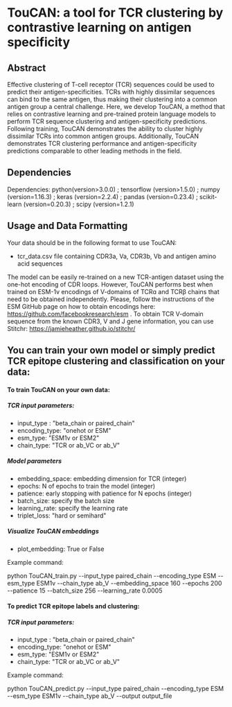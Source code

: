 # TouCAN: a tool for TCR clustering by contrastive learning on antigen specificity 

## Abstract
Effective clustering of T-cell receptor (TCR) sequences could be used to predict their antigen-specificities. TCRs with highly dissimilar sequences can bind to the same antigen, thus making their clustering into a common antigen group a central challenge. Here, we develop TouCAN, a method that relies on contrastive learning and pre-trained protein language models to perform TCR sequence clustering and antigen-specificity predictions.  Following training, TouCAN  demonstrates the ability to cluster highly dissimilar TCRs into common antigen groups. Additionally, TouCAN demonstrates TCR clustering performance and antigen-specificity predictions comparable to other leading methods in the field.

## Dependencies
Dependencies: python(version>3.0.0) ; tensorflow (version>1.5.0) ; numpy (version=1.16.3) ; keras (version=2.2.4) ; pandas (version=0.23.4) ; scikit-learn (version=0.20.3) ; scipy (version=1.2.1)

## Usage and Data Formatting
Your data should be in the following format to use TouCAN:
 - tcr_data.csv file containing CDR3a, Va, CDR3b, Vb and antigen amino acid sequences

The model can be easily re-trained on a new TCR-antigen dataset using the one-hot encoding of CDR loops. However, TouCAN performs best when trained on ESM-1v encodings of V-domains of TCRɑ and TCRβ chains that need to be obtained independently. Please, follow the instructions of the ESM GitHub page on how to obtain encodings here: https://github.com/facebookresearch/esm . To obtain TCR V-domain sequence from the known CDR3, V and J gene information, you can use Stitchr: https://jamieheather.github.io/stitchr/

## You can train your own model or simply predict TCR epitope clustering and classification on your data:
#### To train TouCAN on your own data: 
##### TCR input parameters:
 - input_type : "beta_chain or paired_chain"
 - encoding_type: "onehot or ESM"
 - esm_type: "ESM1v or ESM2"
 - chain_type: "TCR or ab_VC or ab_V"

##### Model parameters
 - embedding_space: embedding dimension for TCR (integer)
 - epochs: N of epochs to train the model (integer)
 - patience: early stopping with patience for N epochs (integer)
 - batch_size: specify the batch size
 - learning_rate: specify the learning rate
 - triplet_loss: "hard or semihard"
    
##### Visualize TouCAN embeddings 
 - plot_embedding: True or False

Example command:

python TouCAN_train.py --input_type paired_chain --encoding_type ESM --esm_type ESM1v --chain_type ab_V --embedding_space 160 --epochs 200 --patience 15 --batch_size 256 --learning_rate 0.0005


#### To predict TCR epitope labels and clustering: 
##### TCR input parameters:
 - input_type : "beta_chain or paired_chain"
 - encoding_type: "onehot or ESM"
 - esm_type: "ESM1v or ESM2"
 - chain_type: "TCR or ab_VC or ab_V"

Example command:

python TouCAN_predict.py --input_type paired_chain --encoding_type ESM --esm_type ESM1v --chain_type ab_V --output output_file
